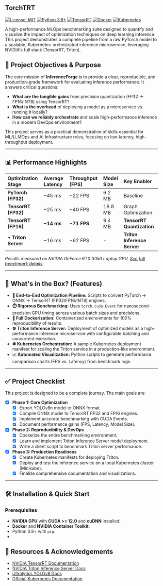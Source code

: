 
## TorchTRT

[![License: MIT](https://img.shields.io/badge/License-MIT-yellow.svg)](https://opensource.org/licenses/MIT)
[![Python 3.8+](https://img.shields.io/badge/python-3.8+-blue.svg)](https://www.python.org/downloads/)
[![TensorRT](https://img.shields.io/badge/TensorRT-10.10.0.31-green.svg)](https://developer.nvidia.com/tensorrt)
[![Docker](https://img.shields.io/badge/Docker-Enabled-2496ED.svg?logo=docker)](https://www.docker.com/)
[![Kubernetes](https://img.shields.io/badge/Kubernetes-Deployment-326CE5.svg?logo=kubernetes)](https://kubernetes.io/)

A high-performance MLOps benchmarking suite designed to quantify and visualize the impact of optimization techniques on deep learning inference. This project demonstrates a complete pipeline from a raw PyTorch model to a scalable, Kubernetes-orchestrated inference microservice, leveraging NVIDIA's full stack (TensorRT, Triton).

## 🚀 Project Objectives & Purpose

The core mission of **InferenceForge** is to provide a clear, reproducible, and production-grade framework for evaluating inference performance. It answers critical questions:
*   **What are the tangible gains** from precision quantization (FP32 -> FP16/INT8) using TensorRT?
*   **What is the overhead** of deploying a model as a microservice vs. running it locally?
*   **How can we reliably orchestrate** and scale high-performance inference in a modern DevOps environment?

This project serves as a practical demonstration of skills essential for ML/LLMOps and AI Infrastructure roles, focusing on low-latency, high-throughput deployment.

---

## 📊 Performance Highlights

| Optimization Stage | Average Latency | Throughput (FPS) | Model Size | Key Enabler |
| :--- | :--- | :--- | :--- | :--- |
| **PyTorch (FP32)** | ~45 ms | ~22 FPS | 6.2 MB | Baseline |
| **TensorRT (FP32)** | ~25 ms | ~40 FPS | 18.8 MB | Graph Optimization |
| **TensorRT (FP16)** | **~14 ms** | **~71 FPS** | 9.4 MB | **TensorRT Quantization** |
| **+ Triton Server** | ~16 ms | ~62 FPS | - | **Triton Inference Server** |

*Results measured on NVIDIA GeForce RTX 3050 Laptop GPU. [See full benchmark details](./results/benchmark_results.md).*

---

## 🧩 What's in the Box? (Features)

*   **🧪 End-to-End Optimization Pipeline:** Scripts to convert PyTorch -> ONNX -> TensorRT (FP32/FP16/INT8) engines.
*   **⏱️ Rigorous Benchmarking:** Uses `torch.cuda.Event` for nanosecond-precision GPU timing across various batch sizes and precisions.
*   **🐳 Full Dockerization:** Containerized environments for 100% reproducibility of results.
*   **⚙️ Triton Inference Server:** Deployment of optimized models as a high-performance inference microservice with configurable batching and concurrent execution.
*   **☸️ Kubernetes Orchestration:** A sample Kubernetes deployment manifest for scaling the Triton service in a production-like environment.
*   **📈 Automated Visualization:** Python scripts to generate performance comparison charts (FPS vs. Latency) from benchmark logs.

---

## ✅ Project Checklist

This project is designed to be a complete journey. The main goals are:

- [x] **Phase 1: Core Optimization**
    - [x] Export YOLOv8n model to ONNX format.
    - [x] Compile ONNX model to TensorRT FP32 and FP16 engines.
    - [x] Implement accurate benchmarking with CUDA Events.
    - [x] Document performance gains (FPS, Latency, Model Size).

- [x] **Phase 2: Reproducibility & DevOps**
    - [x] Dockerize the entire benchmarking environment.
    - [x] Learn and implement Triton Inference Server model deployment.
    - [x] Write a client script to benchmark Triton server performance.

- [x] **Phase 3: Production Readiness**
    - [x] Create Kubernetes manifests for deploying Triton.
    - [x] Deploy and test the inference service on a local Kubernetes cluster (Minikube).
    - [x] Finalize comprehensive documentation and visualizations.

---

## 🛠️ Installation & Quick Start

### Prerequisites
*   **NVIDIA GPU** with **CUDA >= 12.0** and **cuDNN** installed.
*   **Docker** and **NVIDIA Container Toolkit**.
*   Python 3.8+ with `pip`.
*   
## 🔗 Resources & Acknowledgements
- [NVIDIA TensorRT Documentation](https://docs.nvidia.com/deeplearning/tensorrt/developer-guide/index.html)  
- [NVIDIA Triton Inference Server Docs](https://github.com/triton-inference-server/server)  
- [Ultralytics YOLOv8 Docs](https://docs.ultralytics.com/)  
- [Official Kubernetes Documentation](https://kubernetes.io/docs/)
